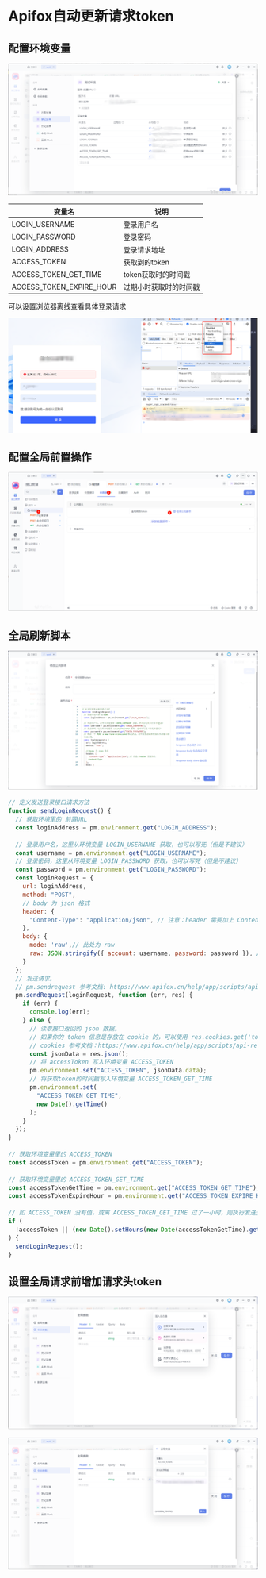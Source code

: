 # Apifox自动更新请求token
## 配置环境变量


![](img/2024-03-15-18-07-04.png)

| 变量名 | 说明 |
| -- | -- |
| LOGIN_USERNAME | 登录用户名|
| LOGIN_PASSWORD | 登录密码 |
| LOGIN_ADDRESS | 登录请求地址 |
| ACCESS_TOKEN | 获取到的token |
| ACCESS_TOKEN_GET_TIME | token获取时的时间戳 |
| ACCESS_TOKEN_EXPIRE_HOUR | 过期小时获取时的时间戳 |

可以设置浏览器离线查看具体登录请求

![](img/2024-03-15-09-32-46.png)


## 配置全局前置操作

![](img/2024-03-14-18-31-27.png)

## 全局刷新脚本

![](img/2024-03-14-18-34-23.png)

```js
// 定义发送登录接口请求方法
function sendLoginRequest() {
  // 获取环境里的 前置URL  
  const loginAddress = pm.environment.get("LOGIN_ADDRESS");

  // 登录用户名，这里从环境变量 LOGIN_USERNAME 获取，也可以写死（但是不建议）  
  const username = pm.environment.get("LOGIN_USERNAME");
  // 登录密码，这里从环境变量 LOGIN_PASSWORD 获取，也可以写死（但是不建议）  
  const password = pm.environment.get("LOGIN_PASSWORD");
  const loginRequest = {
    url: loginAddress,
    method: "POST",
    // body 为 json 格式
    header: {
      "Content-Type": "application/json", // 注意：header 需要加上 Content-Type
    },
    body: {
      mode: 'raw',// 此处为 raw
      raw: JSON.stringify({ account: username, password: password }), // 序列化后的 json 字符串
    }
  };
  // 发送请求。  
  // pm.sendrequest 参考文档: https://www.apifox.cn/help/app/scripts/api-references/pm-reference/#pm-sendrequest  
  pm.sendRequest(loginRequest, function (err, res) {
    if (err) {
      console.log(err);
    } else {
      // 读取接口返回的 json 数据。      
      // 如果你的 token 信息是存放在 cookie 的，可以使用 res.cookies.get('token') 方式获取。      
      // cookies 参考文档：https://www.apifox.cn/help/app/scripts/api-references/pm-reference/#pm-cookies      
      const jsonData = res.json();
      // 将 accessToken 写入环境变量 ACCESS_TOKEN      
      pm.environment.set("ACCESS_TOKEN", jsonData.data);
      // 将获取token的时间戳写入环境变量 ACCESS_TOKEN_GET_TIME  
      pm.environment.set(
        "ACCESS_TOKEN_GET_TIME",
        new Date().getTime()
      );
    }
  });
}

// 获取环境变量里的 ACCESS_TOKEN
const accessToken = pm.environment.get("ACCESS_TOKEN");

// 获取环境变量里的 ACCESS_TOKEN_GET_TIME
const accessTokenGetTime = pm.environment.get("ACCESS_TOKEN_GET_TIME");
const accessTokenExpireHour = pm.environment.get("ACCESS_TOKEN_EXPIRE_HOUR");

// 如 ACCESS_TOKEN 没有值，或离 ACCESS_TOKEN_GET_TIME 过了一小时，则执行发送登录接口请求
if (
  !accessToken || (new Date().setHours(new Date(accessTokenGetTime).getHours() + accessTokenExpireHour) <= new Date())
) {
  sendLoginRequest();
}
```

## 设置全局请求前增加请求头token

![](img/2024-03-15-09-17-06.png)

![](img/2024-03-15-09-17-40.png)

